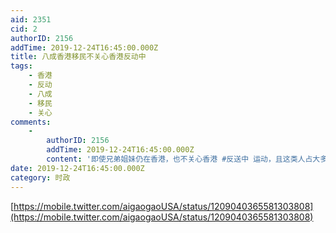 ```yaml
---
aid: 2351
cid: 2
authorID: 2156
addTime: 2019-12-24T16:45:00.000Z
title: 八成香港移民不关心香港反动中
tags:
    - 香港
    - 反动
    - 八成
    - 移民
    - 关心
comments:
    -
        authorID: 2156
        addTime: 2019-12-24T16:45:00.000Z
        content: '即使兄弟姐妹仍在香港，也不关心香港 #反送中 运动，且这类人占大多数，起码80%'
date: 2019-12-24T16:45:00.000Z
category: 时政
---
```


[https://mobile.twitter.com/aigaogaoUSA/status/1209040365581303808](https://mobile.twitter.com/aigaogaoUSA/status/1209040365581303808)
